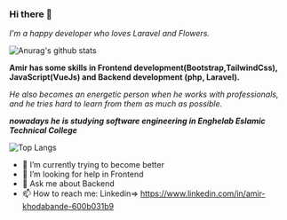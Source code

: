 ### Hi there 👋

_I'm a happy developer who loves Laravel and Flowers._

![Anurag's github stats](https://github-readme-stats.vercel.app/api?username=amirkhodabande&theme=dracula)

**Amir has some skills in Frontend development(Bootstrap,TailwindCss), JavaScript(VueJs) and Backend development (php, Laravel).**

_He also becomes an energetic person when he works with professionals, and he tries hard to learn from them as much as possible._

**_nowadays he is studying software engineering in Enghelab Eslamic Technical College_**

![Top Langs](https://github-readme-stats.vercel.app/api/top-langs/?username=amirkhodabande&layout=compact&theme=dracula)


- 🔭 I’m currently trying to become better
- 🤔 I’m looking for help in Frontend
- 💬 Ask me about Backend
- 📫 How to reach me: Linkedin=> https://www.linkedin.com/in/amir-khodabande-600b031b9
